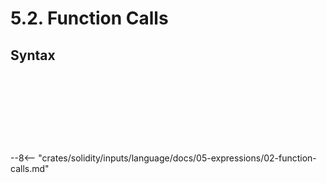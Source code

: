 <!-- This file is generated automatically by infrastructure scripts. Please don't edit by hand. -->

# 5.2. Function Calls

## Syntax

```{ .ebnf #FunctionCallOptions }

```

<pre ebnf-snippet="FunctionCallOptions" style="display: none;"><span class="cm">(* Introduced in 0.6.2 *)</span><br /><a href="#FunctionCallOptions"><span class="k">FunctionCallOptions</span></a><span class="o"> = </span><a href="#NamedArgumentGroups"><span class="k">NamedArgumentGroups</span></a><span class="o"> </span><span class="cm">(* Introduced in 0.6.2 and deprecated in 0.8.0. *)</span><br /><span class="o">                    | </span><a href="#NamedArgumentGroup"><span class="k">NamedArgumentGroup</span></a><span class="o">;</span><span class="o"> </span><span class="cm">(* Introduced in 0.8.0 *)</span></pre>

```{ .ebnf #ArgumentsDeclaration }

```

<pre ebnf-snippet="ArgumentsDeclaration" style="display: none;"><a href="#ArgumentsDeclaration"><span class="k">ArgumentsDeclaration</span></a><span class="o"> = </span><a href="#PositionalArgumentsDeclaration"><span class="k">PositionalArgumentsDeclaration</span></a><br /><span class="o">                     | </span><a href="#NamedArgumentsDeclaration"><span class="k">NamedArgumentsDeclaration</span></a><span class="o">;</span></pre>

```{ .ebnf #PositionalArgumentsDeclaration }

```

<pre ebnf-snippet="PositionalArgumentsDeclaration" style="display: none;"><a href="#PositionalArgumentsDeclaration"><span class="k">PositionalArgumentsDeclaration</span></a><span class="o"> = </span><a href="../../01-file-structure/09-punctuation#OpenParen"><span class="k">OPEN_PAREN</span></a><br /><span class="o">                                 </span><a href="#PositionalArguments"><span class="k">PositionalArguments</span></a><br /><span class="o">                                 </span><a href="../../01-file-structure/09-punctuation#CloseParen"><span class="k">CLOSE_PAREN</span></a><span class="o">;</span></pre>

```{ .ebnf #PositionalArguments }

```

<pre ebnf-snippet="PositionalArguments" style="display: none;"><a href="#PositionalArguments"><span class="k">PositionalArguments</span></a><span class="o"> = </span><span class="o">(</span><a href="../01-base-expressions#Expression"><span class="k">Expression</span></a><span class="o"> </span><span class="o">(</span><a href="../../01-file-structure/09-punctuation#Comma"><span class="k">COMMA</span></a><span class="o"> </span><a href="../01-base-expressions#Expression"><span class="k">Expression</span></a><span class="o">)</span><span class="o">*</span><span class="o">)</span><span class="o">?</span><span class="o">;</span></pre>

```{ .ebnf #NamedArgumentsDeclaration }

```

<pre ebnf-snippet="NamedArgumentsDeclaration" style="display: none;"><a href="#NamedArgumentsDeclaration"><span class="k">NamedArgumentsDeclaration</span></a><span class="o"> = </span><a href="../../01-file-structure/09-punctuation#OpenParen"><span class="k">OPEN_PAREN</span></a><br /><span class="o">                            </span><a href="#NamedArgumentGroup"><span class="k">NamedArgumentGroup</span></a><span class="o">?</span><br /><span class="o">                            </span><a href="../../01-file-structure/09-punctuation#CloseParen"><span class="k">CLOSE_PAREN</span></a><span class="o">;</span></pre>

```{ .ebnf #NamedArgumentGroups }

```

<pre ebnf-snippet="NamedArgumentGroups" style="display: none;"><span class="cm">(* Introduced in 0.6.2 and deprecated in 0.8.0. *)</span><br /><a href="#NamedArgumentGroups"><span class="k">NamedArgumentGroups</span></a><span class="o"> = </span><a href="#NamedArgumentGroup"><span class="k">NamedArgumentGroup</span></a><span class="o">+</span><span class="o">;</span></pre>

```{ .ebnf #NamedArgumentGroup }

```

<pre ebnf-snippet="NamedArgumentGroup" style="display: none;"><a href="#NamedArgumentGroup"><span class="k">NamedArgumentGroup</span></a><span class="o"> = </span><a href="../../01-file-structure/09-punctuation#OpenBrace"><span class="k">OPEN_BRACE</span></a><br /><span class="o">                     </span><a href="#NamedArguments"><span class="k">NamedArguments</span></a><br /><span class="o">                     </span><a href="../../01-file-structure/09-punctuation#CloseBrace"><span class="k">CLOSE_BRACE</span></a><span class="o">;</span></pre>

```{ .ebnf #NamedArguments }

```

<pre ebnf-snippet="NamedArguments" style="display: none;"><a href="#NamedArguments"><span class="k">NamedArguments</span></a><span class="o"> = </span><span class="o">(</span><a href="#NamedArgument"><span class="k">NamedArgument</span></a><span class="o"> </span><span class="o">(</span><a href="../../01-file-structure/09-punctuation#Comma"><span class="k">COMMA</span></a><span class="o"> </span><a href="#NamedArgument"><span class="k">NamedArgument</span></a><span class="o">)</span><span class="o">*</span><span class="o">)</span><span class="o">?</span><span class="o">;</span></pre>

```{ .ebnf #NamedArgument }

```

<pre ebnf-snippet="NamedArgument" style="display: none;"><a href="#NamedArgument"><span class="k">NamedArgument</span></a><span class="o"> = </span><a href="../06-identifiers#Identifier"><span class="k">IDENTIFIER</span></a><br /><span class="o">                </span><a href="../../01-file-structure/09-punctuation#Colon"><span class="k">COLON</span></a><br /><span class="o">                </span><a href="../01-base-expressions#Expression"><span class="k">Expression</span></a><span class="o">;</span></pre>

--8<-- "crates/solidity/inputs/language/docs/05-expressions/02-function-calls.md"
